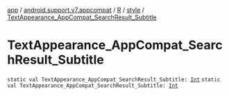 [app](../../../index.md) / [android.support.v7.appcompat](../../index.md) / [R](../index.md) / [style](index.md) / [TextAppearance_AppCompat_SearchResult_Subtitle](./-text-appearance_-app-compat_-search-result_-subtitle.md)

# TextAppearance_AppCompat_SearchResult_Subtitle

`static val TextAppearance_AppCompat_SearchResult_Subtitle: `[`Int`](https://kotlinlang.org/api/latest/jvm/stdlib/kotlin/-int/index.html)
`static val TextAppearance_AppCompat_SearchResult_Subtitle: `[`Int`](https://kotlinlang.org/api/latest/jvm/stdlib/kotlin/-int/index.html)
